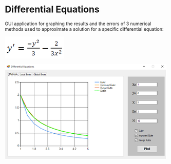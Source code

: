 # Differential Equations

GUI application for graphing the results and the errors of 3 numerical methods used to approximate a solution for a specific differential equation:

![equation](./images/equation.png)

![screenshot](./images/screenshot.png)
